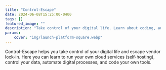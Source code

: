 ```yaml
---
title: "Control-Escape"
date: 2024-06-08T15:25:00-0400
tags: []
featured_image: ""
description: "Take control of your digital life. Learn about coding, automation, self-hosting, and DIY tech."
params:
    cover: "img/launch-platform-square.webp"
---
```


Control-Escape helps you take control of your digital life and escape vendor lock-in. Here you can learn to run your own cloud services (self-hosting), control your data, automate digital processes, and code your own tools.
